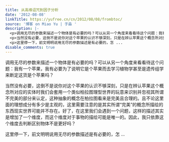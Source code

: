 ```yaml
---
title: 从高维诅咒到因子分析
date: '2012-08-08'
linkTitle: https://yufree.cn/cn/2012/08/08/frombtoc/
source: '博客 on Miao Yu | 于淼 '
description: |-
  <p>调用无尽的参数来描述一个物体是有必要的吗？可以从另一个角度来看看待这个问题：我有一个苹果，我有必要为了说明它是个苹果而去学习植物学甚至是遗传组学来断定这货是个苹果吗？</p>
  <p>当然没有必要，这倒不是说你对这个苹果的认识不够深刻，只是在辨认苹果这个概念所对应的实体时我们会套用一个类似柏拉图理型世界的玩意来识别并忽视其所谓不完美的部分来认定，这种抽象的概念在柏拉图看来是完美且合理的。且不论这里面的理想成分有多少是主观的，这里需要注意的是其实所谓“完美”的概念所描绘的东西现实世界可能并不存在。好了，在这里我们会遇到一个问题，这样的描述其实是增加了一个维度，而这个维度对于事物的描绘可能是唯一的。因此，我只依靠这个维度去判断区别物体不是更好吗？</p>
  <p>这里停一下，前文明明说用无尽的参数描述是有必要的，怎 ...
disable_comments: true
---
```

<p>调用无尽的参数来描述一个物体是有必要的吗？可以从另一个角度来看看待这个问题：我有一个苹果，我有必要为了说明它是个苹果而去学习植物学甚至是遗传组学来断定这货是个苹果吗？</p>
<p>当然没有必要，这倒不是说你对这个苹果的认识不够深刻，只是在辨认苹果这个概念所对应的实体时我们会套用一个类似柏拉图理型世界的玩意来识别并忽视其所谓不完美的部分来认定，这种抽象的概念在柏拉图看来是完美且合理的。且不论这里面的理想成分有多少是主观的，这里需要注意的是其实所谓“完美”的概念所描绘的东西现实世界可能并不存在。好了，在这里我们会遇到一个问题，这样的描述其实是增加了一个维度，而这个维度对于事物的描绘可能是唯一的。因此，我只依靠这个维度去判断区别物体不是更好吗？</p>
<p>这里停一下，前文明明说用无尽的参数描述是有必要的，怎 ...